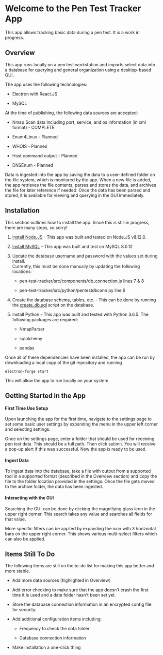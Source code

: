 # Welcome to the Pen Test Tracker App

This app allows tracking basic data during a pen test.  It is a work in progress.

## Overview

This app runs locally on a pen test workstation and imports select data into a
database for querying and general organization using a desktop-based GUI.

The app uses the following technologies:

* Electron with React.JS

* MySQL  


At the time of publishing, the following data sources are accepted:

* Nmap Scan data including port, service, and os information (in xml format) - COMPLETE

* Enum4Linux - Planned

* WHOIS - Planned

* Host command output - Planned

* DNSEnum - Planned


Data is ingested into the app by saving the data to a user-defined folder on
the file system, which is monitored by the app.  When a new file is added,
the app retrieves the file contents, parses and stores the data, and archives
the file for later reference if needed.  Once the data has been parsed and stored,
it is available for viewing and querying in the GUI immediately.

## Installation

This section outlines how to install the app.  Since this is still in progress, there
are many steps, so sorry!

1. [Install Node.JS](https://nodejs.org/en/download/) - This app was built and tested on Node.JS v8.12.0.

2. [Install MySQL](https://dev.mysql.com/doc/refman/8.0/en/installing.html) - This app was built and test on MySQL 8.0.12

3. Update the database username and password with the values set during install.  
Currently, this must be done manually by updating the following locations:

    * pen-test-tracker/src/components/db_connection.js lines 7 & 8

    * pen-test-tracker/src/python/pentestdbconn.py line 9


4. Create the database schema, tables, etc. - This can be done by running the [create_db.sql](./create_db.sql) script on the database.

5. Install Python - This app was built and tested with Python 3.6.5.  The following packages are required:

    * NmapParser

    * sqlalchemy

    * pandas

Once all of these dependencies have been installed, the app can be run by downloading
a local copy of the git repository and running
```shell
electron-forge start
```
This will allow the app to run locally on your system.

## Getting Started in the App

#### First Time Use Setup

Upon launching the app for the first time, navigate to the settings page to set
some basic user settings by expanding the menu in the upper left corner and
selecting settings.

Once on the settings page, enter a folder that should be used for receiving pen
test data.  This should be a full path.  Then click submit.  You will receive a
pop-up alert if this was successful.  Now the app is ready to be used.

#### Ingest Data

To ingest data into the database, take a file with output from a supported tool
in a supported format (described in the Overview section) and copy the file to
the folder location provided in the settings.  Once the file gets moved to the
archive folder, the data has been ingested.

#### Interacting with the GUI

Searching the GUI can be done by clicking the magnifying glass icon in the upper
right corner.  This search takes any value and searches all fields for that value.

More specific filters can be applied by expanding the icon with 3 horizontal bars
on the upper right corner.  This shows various multi-select filters which can also
be applied.

## Items Still To Do

The following items are still on the to-do list for making this app better and
more stable.

* Add more data sources (highlighted in Overview)

* Add error checking to make sure that the app doesn't crash the first time
it is used and a data folder hasn't been set yet.

* Store the database connection information in an encrypted config file for
security.

* Add additional configuration items including:

  * Frequency to check the data folder

  * Database connection information

* Make installation a one-click thing
